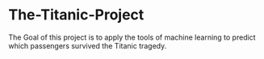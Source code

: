 # The-Titanic-Project

The Goal of this project is to apply the tools of machine learning to predict which passengers survived the Titanic tragedy.
